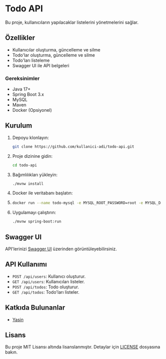 # Todo API

Bu proje, kullanıcıların yapılacaklar listelerini yönetmelerini sağlar.

## Özellikler

- Kullanıcılar oluşturma, güncelleme ve silme
- Todo'lar oluşturma, güncelleme ve silme
- Todo'ları listeleme
- Swagger UI ile API belgeleri

### Gereksinimler

- Java 17+
- Spring Boot 3.x
- MySQL
- Maven
- Docker (Opsiyonel)

## Kurulum

1. Depoyu klonlayın:

    ```bash
    git clone https://github.com/kullanici-adi/todo-api.git
    ```

2. Proje dizinine gidin:

    ```bash
    cd todo-api
    ```

3. Bağımlılıkları yükleyin:

    ```bash
    ./mvnw install
    ```

4. Docker ile veritabanı başlatın:

5. ```bash
   docker run --name todo-mysql -e MYSQL_ROOT_PASSWORD=root -e MYSQL_DATABASE=todo_api -p 3306:3306 -d mysql:latest
   ```

6. Uygulamayı çalıştırın:

    ```bash
    ./mvnw spring-boot:run
    ```

## Swagger UI

API'lerinizi [Swagger UI](http://localhost:8080/swagger-ui.html) üzerinden görüntüleyebilirsiniz.

## API Kullanımı

- `POST /api/users`: Kullanıcı oluşturur.
- `GET /api/users`: Kullanıcıları listeler.
- `POST /api/todos`: Todo oluşturur.
- `GET /api/todos`: Todo'ları listeler.

## Katkıda Bulunanlar

- [Yasin](https://github.com/Yasin4261)

## Lisans

Bu proje MIT Lisansı altında lisanslanmıştır. Detaylar için [LICENSE](LICENSE) dosyasına bakın.


